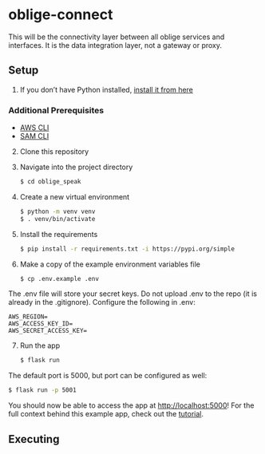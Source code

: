 # oblige-connect

This will be the connectivity layer between all oblige services and interfaces. It is the data integration layer, not a gateway or proxy.

## Setup

1. If you don’t have Python installed, [install it from here](https://www.python.org/downloads/)

### Additional Prerequisites
* [AWS CLI](https://aws.amazon.com/cli/)
* [SAM CLI](https://github.com/awslabs/aws-sam-cli)

2. Clone this repository

3. Navigate into the project directory

   ```bash
   $ cd oblige_speak
   ```

4. Create a new virtual environment

   ```bash
   $ python -m venv venv
   $ . venv/bin/activate
   ```

5. Install the requirements

   ```bash
   $ pip install -r requirements.txt -i https://pypi.org/simple
   ```

6. Make a copy of the example environment variables file

   ```bash
   $ cp .env.example .env
   ```
The .env file will store your secret keys. Do not upload .env to the repo (it is already in the .gitignore). Configure the following in .env:

   ```
   AWS_REGION=
   AWS_ACCESS_KEY_ID=
   AWS_SECRET_ACCESS_KEY=
   ```


7. Run the app

   ```bash
   $ flask run
   ```

The default port is 5000, but port can be configured as well:

   ```bash
   $ flask run -p 5001
   ```

You should now be able to access the app at [http://localhost:5000](http://localhost:5000)! For the full context behind this example app, check out the [tutorial](https://beta.openai.com/docs/quickstart).

## Executing

